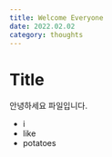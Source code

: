 ```yaml
---
title: Welcome Everyone
date: 2022.02.02
category: thoughts
---
```


# Title

안녕하세요 파일입니다.

- i
- like
- potatoes
